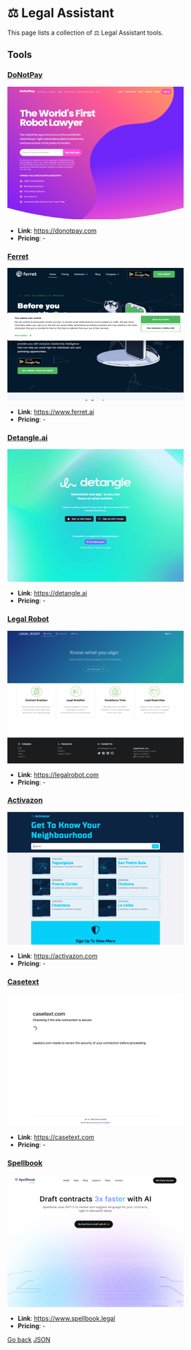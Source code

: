# ⚖️ Legal Assistant

This page lists a collection of ⚖️ Legal Assistant tools.

## Tools

### [DoNotPay](https://donotpay.com)
<a href="https://donotpay.com">
   <img src="media/DoNotPay.png" width="400" height="300">
</a>
 
- **Link**: https://donotpay.com
- **Pricing**: -

### [Ferret](https://www.ferret.ai)
<a href="https://www.ferret.ai">
   <img src="media/Ferret.png" width="400" height="300">
</a>
 
- **Link**: https://www.ferret.ai
- **Pricing**: -

### [Detangle.ai](https://detangle.ai)
<a href="https://detangle.ai">
   <img src="media/Detangle.ai.png" width="400" height="300">
</a>
 
- **Link**: https://detangle.ai
- **Pricing**: -

### [Legal Robot](https://legalrobot.com)
<a href="https://legalrobot.com">
   <img src="media/Legal Robot.png" width="400" height="300">
</a>
 
- **Link**: https://legalrobot.com
- **Pricing**: -

### [Activazon](https://activazon.com)
<a href="https://activazon.com">
   <img src="media/Activazon.png" width="400" height="300">
</a>
 
- **Link**: https://activazon.com
- **Pricing**: -

### [Casetext](https://casetext.com)
<a href="https://casetext.com">
   <img src="media/Casetext.png" width="400" height="300">
</a>
 
- **Link**: https://casetext.com
- **Pricing**: -

### [Spellbook](https://www.spellbook.legal)
<a href="https://www.spellbook.legal">
   <img src="media/Spellbook.png" width="400" height="300">
</a>
 
- **Link**: https://www.spellbook.legal
- **Pricing**: -


[Go back](../README.md) [JSON](json/Legal.json)